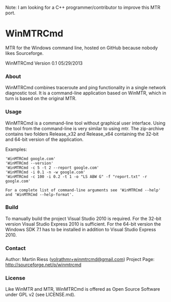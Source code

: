 Note: I am looking for a C++ programmer/contributor to improve this MTR port.

# WinMTRCmd
MTR for the Windows command line, hosted on GitHub because nobody likes Sourceforge.

WinMTRCmd Version 0.1 05/29/2013

### About

WinMTRCmd combines traceroute and ping functionality in a single network diagnostic tool. It is a command-line application based on WinMTR, which in turn is based on the original MTR. 

### Usage

WinMTRCmd is a command-line tool without graphical user interface. Using the tool from the command-line is very similar to using mtr. The zip-archive contains two folders Release_x32 and Release_x64 containing the 32-bit and 64-bit version of the application.

Examples:
```
'WinMTRCmd google.com'
'WinMTRCmd --version'
'WinMTRCmd -c 5 -t 2 --report google.com'
'WinMTRCmd -i 0.1 -n -w google.com'
'WinMTRCmd -c 100 -i 0.2 -t 1 -o "LS ABW G" -f "report.txt" -r google.com'

For a complete list of command-line arguments see 'WinMTRCmd --help' and 'WinMTRCmd --help-format'.
```
 
### Build
To manually build the project Visual Studio 2010 is required. For the 32-bit version Visual Studio Express 2010 is sufficient. For the 64-bit version the Windows SDK 7.1 has to be installed in addition to Visual Studio Express 2010.

### Contact
Author: Martin Riess (volrathmr+winmtrcmd@gmail.com)
Project Page: http://sourceforge.net/p/winmtrcmd

### License
Like WinMTR and MTR, WinMTRCmd is offered as Open Source Software under GPL v2 (see LICENSE.md).

